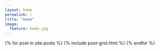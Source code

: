 ```yaml
---
layout: home 
permalink: /
title: "Home"
image:
  feature: home.jpg
---
```


<div class="tiles">
{% for post in site.posts %}
	{% include post-grid.html %}
{% endfor %}
</div><!-- /.tiles -->
